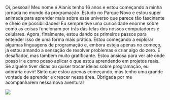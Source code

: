 Oi, pessoal!
Meu nome é Alanis
tenho 16 anos e estou começando a minha jornada no mundo da programação. Estudo no Parque Novo e estou super animada para aprender mais sobre esse universo que parece tão fascinante e cheio de possibilidades!
Eu sempre tive uma curiosidade enorme sobre como as coisas funcionam por trás das telas dos nossos computadores e celulares. Agora, finalmente, estou dando os primeiros passos para entender isso de uma forma mais prática. Estou começando a explorar algumas linguagens de programação e, embora esteja apenas no começo, já estou amando a sensação de resolver problemas e criar algo do zero. É desafiador, mas também muito gratificante. Estou ansiosa para ver até onde posso ir e como posso aplicar o que estou aprendendo em projetos reais.
Se alguém tiver dicas ou quiser trocar ideias sobre programação, eu adoraria ouvir! Sinto que estou apenas começando, mas tenho uma grande vontade de aprender e crescer nessa área.
Obrigada por me acompanharem nessa nova aventura!


![](https://media.tenor.com/s8Jsd_Ts-FgAAAAM/eminem.gif)

